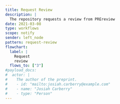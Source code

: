 ```yaml
---
title: Request Review
description: |
  The repository requests a review from PREreview
date: 2021-03-08
type: workflows
scope: notify
sender: left_node
pattern: request-review
flowchart:
  label: |
    Request
    review
  flows_to: ["3"]
#payload_docs:
#  actor: |
#    The author of the preprint.
#    - id: "mailto:josiah.carberry@example.com"
#    - name: "Josiah Carberry"
#    - type: "Person"
---
```


